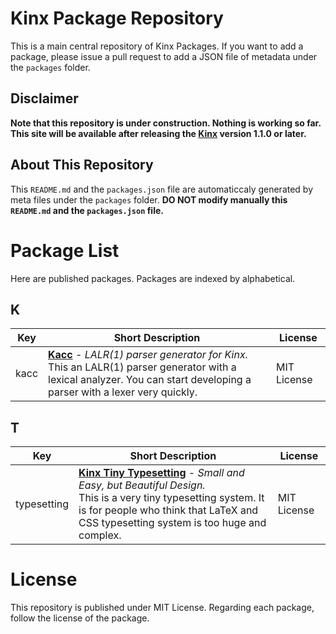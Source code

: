 # Kinx Package Repository

This is a main central repository of Kinx Packages. If you want to add a package, please issue a pull request to add a JSON file of metadata under the `packages` folder.
## Disclaimer

**Note that this repository is under construction. Nothing is working so far. This site will be available after releasing the [Kinx](https://github.com/Kray-G/kinx/) version 1.1.0 or later.**
## About This Repository

This `README.md` and the `packages.json` file are automaticcaly generated by meta files under the `packages` folder.
**DO NOT modify manually this `README.md` and the `packages.json` file.**

# Package List

Here are published packages. Packages are indexed by alphabetical.

## K

|Key|Short Description|License|
|---|---|---|
|kacc|**[Kacc](https://github.com/Kray-G/kacc)** - *LALR(1) parser generator for Kinx.*<br/>This an LALR(1) parser generator with a lexical analyzer. You can start developing a parser with a lexer very quickly.|MIT License

## T

|Key|Short Description|License|
|---|---|---|
|typesetting|**[Kinx Tiny Typesetting](https://github.com/Kray-G/kinx-tiny-typesetting)** - *Small and Easy, but Beautiful Design.*<br/>This is a very tiny typesetting system. It is for people who think that LaTeX and CSS typesetting system is too huge and complex.|MIT License
# License

This repository is published under MIT License. Regarding each package, follow the license of the package.
